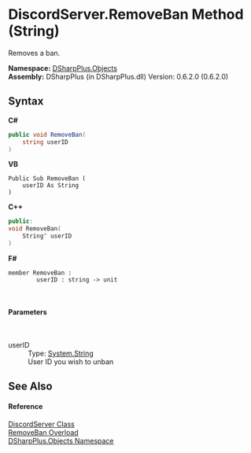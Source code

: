 # DiscordServer.RemoveBan Method (String)
 

Removes a ban.

**Namespace:**&nbsp;<a href="b70db947-75ff-488f-5245-350c6ca1e522">DSharpPlus.Objects</a><br />**Assembly:**&nbsp;DSharpPlus (in DSharpPlus.dll) Version: 0.6.2.0 (0.6.2.0)

## Syntax

**C#**<br />
``` C#
public void RemoveBan(
	string userID
)
```

**VB**<br />
``` VB
Public Sub RemoveBan ( 
	userID As String
)
```

**C++**<br />
``` C++
public:
void RemoveBan(
	String^ userID
)
```

**F#**<br />
``` F#
member RemoveBan : 
        userID : string -> unit 

```

<br />

#### Parameters
&nbsp;<dl><dt>userID</dt><dd>Type: <a href="http://msdn2.microsoft.com/en-us/library/s1wwdcbf" target="_blank">System.String</a><br />User ID you wish to unban</dd></dl>

## See Also


#### Reference
<a href="0bea1794-96dc-62e4-4798-1bd4e0abad39">DiscordServer Class</a><br /><a href="fa51c607-a7d7-b49f-445f-3c693f41c937">RemoveBan Overload</a><br /><a href="b70db947-75ff-488f-5245-350c6ca1e522">DSharpPlus.Objects Namespace</a><br />
